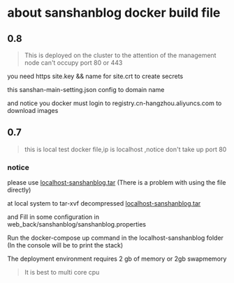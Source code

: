 # about sanshanblog docker build file
## 0.8
> This is deployed on the cluster to the attention of the management node can't occupy port 80 or 443

you need https site.key && name for site.crt to create secrets

this sanshan-main-setting.json config to domain name

and notice you docker  must  login to registry.cn-hangzhou.aliyuncs.com to download images 

## 0.7
> this is local test docker file,ip is localhost ,notice don't take up  port 80
###  notice
please use [localhost-sanshanblog.tar](https://github.com/SanShanYouJiu/sanshanblog-docker-file/releases) (There is a problem with using the file directly)

at local system to tar-xvf decompressed [localhost-sanshanblog.tar](https://github.com/SanShanYouJiu/sanshanblog-docker-file/releases)

and Fill in some configuration in web_back/sanshanblog/sanshanblog.properties

Run the docker-compose up command in the localhost-sanshanblog folder (In the console will be to print the stack)

The deployment environment requires 2 gb of memory or 2gb swapmemory 

> It is best to multi core cpu 